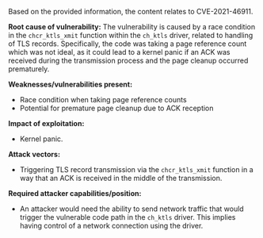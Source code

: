 Based on the provided information, the content relates to CVE-2021-46911.

**Root cause of vulnerability:**
The vulnerability is caused by a race condition in the `chcr_ktls_xmit` function within the `ch_ktls` driver, related to handling of TLS records. Specifically, the code was taking a page reference count which was not ideal, as it could lead to a kernel panic if an ACK was received during the transmission process and the page cleanup occurred prematurely.

**Weaknesses/vulnerabilities present:**
- Race condition when taking page reference counts
- Potential for premature page cleanup due to ACK reception

**Impact of exploitation:**
- Kernel panic.

**Attack vectors:**
- Triggering TLS record transmission via the `chcr_ktls_xmit` function in a way that an ACK is received in the middle of the transmission.

**Required attacker capabilities/position:**
- An attacker would need the ability to send network traffic that would trigger the vulnerable code path in the `ch_ktls` driver. This implies having control of a network connection using the driver.